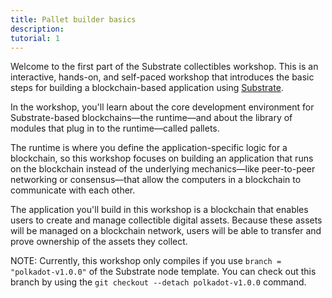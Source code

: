 ```yaml
---
title: Pallet builder basics
description:
tutorial: 1
---
```


Welcome to the first part of the Substrate collectibles workshop.
This is an interactive, hands-on, and self-paced workshop that introduces the basic steps for building a blockchain-based application using [Substrate](https://substrate.io/developers/).

In the workshop, you'll learn about the core development environment for Substrate-based blockchains—the runtime—and about the library of modules that plug in to the runtime—called pallets.

The runtime is where you define the application-specific logic for a blockchain, so this workshop focuses on building an application that runs on the blockchain instead of the underlying mechanics—like peer-to-peer networking or consensus—that allow the computers in a blockchain to communicate with each other.

The application you'll build in this workshop is a blockchain that enables users to create and manage collectible digital assets.
Because these assets will be managed on a blockchain network, users will be able to transfer and prove ownership of the assets they collect.

NOTE: Currently, this workshop only compiles if you use `branch = "polkadot-v1.0.0"` of the Substrate node template. You can check out this branch by using the `git checkout --detach polkadot-v1.0.0` command.